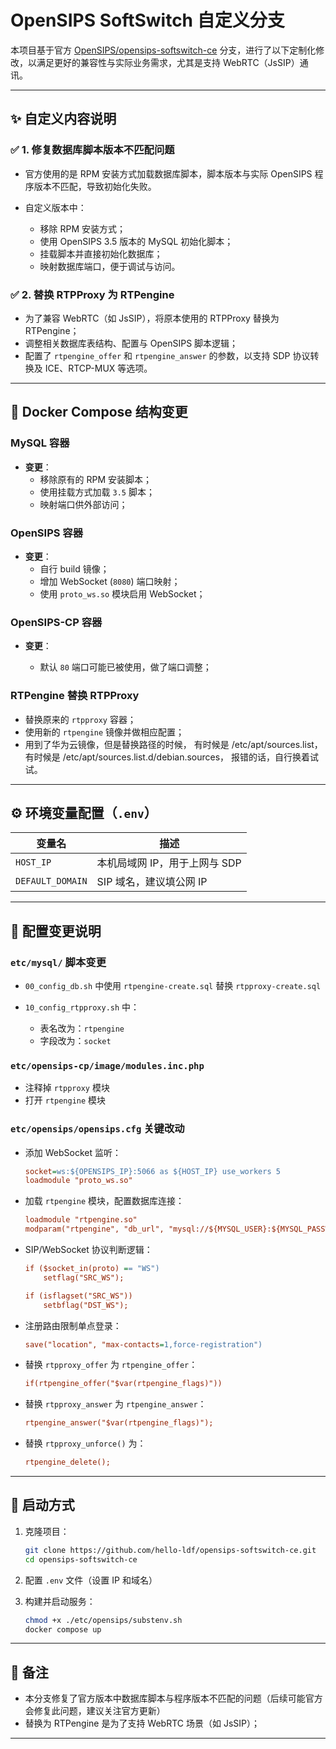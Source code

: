 # OpenSIPS SoftSwitch 自定义分支

本项目基于官方 [OpenSIPS/opensips-softswitch-ce](https://github.com/OpenSIPS/opensips-softswitch-ce) 分支，进行了以下定制化修改，以满足更好的兼容性与实际业务需求，尤其是支持 WebRTC（JsSIP）通讯。

---

## ✨ 自定义内容说明

### ✅ 1. 修复数据库脚本版本不匹配问题

* 官方使用的是 RPM 安装方式加载数据库脚本，脚本版本与实际 OpenSIPS 程序版本不匹配，导致初始化失败。
* 自定义版本中：

  * 移除 RPM 安装方式；
  * 使用 OpenSIPS 3.5 版本的 MySQL 初始化脚本；
  * 挂载脚本并直接初始化数据库；
  * 映射数据库端口，便于调试与访问。

### ✅ 2. 替换 RTPProxy 为 RTPengine

* 为了兼容 WebRTC（如 JsSIP），将原本使用的 RTPProxy 替换为 RTPengine；
* 调整相关数据库表结构、配置与 OpenSIPS 脚本逻辑；
* 配置了 `rtpengine_offer` 和 `rtpengine_answer` 的参数，以支持 SDP 协议转换及 ICE、RTCP-MUX 等选项。

---

## 🧱 Docker Compose 结构变更

### MySQL 容器

* **变更**：
  * 移除原有的 RPM 安装脚本；
  * 使用挂载方式加载 `3.5` 脚本；
  * 映射端口供外部访问；

### OpenSIPS 容器

* **变更**：
  * 自行 build 镜像；
  * 增加 WebSocket (`8080`) 端口映射；
  * 使用 `proto_ws.so` 模块启用 WebSocket；

### OpenSIPS-CP 容器

* **变更**：

  * 默认 `80` 端口可能已被使用，做了端口调整；

### RTPengine 替换 RTPProxy

* 替换原来的 `rtpproxy` 容器；
* 使用新的 `rtpengine` 镜像并做相应配置；
* 用到了华为云镜像，但是替换路径的时候，
  有时候是 /etc/apt/sources.list，
  有时候是 /etc/apt/sources.list.d/debian.sources，
  报错的话，自行换着试试。

---

## ⚙️ 环境变量配置（`.env`）

| 变量名              | 描述                 |
| ---------------- | ------------------ |
| `HOST_IP`        | 本机局域网 IP，用于上网与 SDP |
| `DEFAULT_DOMAIN` | SIP 域名，建议填公网 IP    |

---

## 🔧 配置变更说明

### `etc/mysql/` 脚本变更

* `00_config_db.sh` 中使用 `rtpengine-create.sql` 替换 `rtpproxy-create.sql`
* `10_config_rtpproxy.sh` 中：

  * 表名改为：`rtpengine`
  * 字段改为：`socket`

### `etc/opensips-cp/image/modules.inc.php`

* 注释掉 `rtpproxy` 模块
* 打开 `rtpengine` 模块

### `etc/opensips/opensips.cfg` 关键改动

* 添加 WebSocket 监听：

  ```cfg
  socket=ws:${OPENSIPS_IP}:5066 as ${HOST_IP} use_workers 5
  loadmodule "proto_ws.so"
  ```

* 加载 `rtpengine` 模块，配置数据库连接：

  ```cfg
  loadmodule "rtpengine.so"
  modparam("rtpengine", "db_url", "mysql://${MYSQL_USER}:${MYSQL_PASSWORD}@${MYSQL_IP}/${MYSQL_DATABASE}")
  ```

* SIP/WebSocket 协议判断逻辑：

  ```cfg
  if ($socket_in(proto) == "WS")
      setflag("SRC_WS");

  if (isflagset("SRC_WS"))
      setbflag("DST_WS");
  ```

* 注册路由限制单点登录：

  ```cfg
  save("location", "max-contacts=1,force-registration")
  ```

* 替换 `rtpproxy_offer` 为 `rtpengine_offer`：

  ```cfg
  if(rtpengine_offer("$var(rtpengine_flags)"))
  ```

* 替换 `rtpproxy_answer` 为 `rtpengine_answer`：

  ```cfg
  rtpengine_answer("$var(rtpengine_flags)");
  ```

* 替换 `rtpproxy_unforce()` 为：

  ```cfg
  rtpengine_delete();
  ```

---

## 🚀 启动方式

1. 克隆项目：

   ```bash
   git clone https://github.com/hello-ldf/opensips-softswitch-ce.git
   cd opensips-softswitch-ce
   ```

2. 配置 `.env` 文件（设置 IP 和域名）

3. 构建并启动服务：

   ```bash
   chmod +x ./etc/opensips/substenv.sh
   docker compose up
   ```

---

## 📌 备注

* 本分支修复了官方版本中数据库脚本与程序版本不匹配的问题（后续可能官方会修复此问题，建议关注官方更新）
* 替换为 RTPengine 是为了支持 WebRTC 场景（如 JsSIP）；

---

